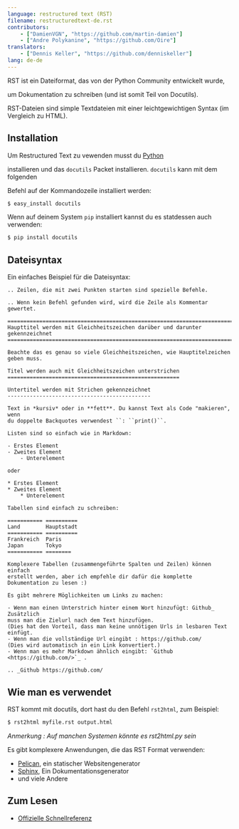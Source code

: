 ```yaml
---
language: restructured text (RST)
filename: restructuredtext-de.rst
contributors:
    - ["DamienVGN", "https://github.com/martin-damien"]
    - ["Andre Polykanine", "https://github.com/Oire"]
translators:
    - ["Dennis Keller", "https://github.com/denniskeller"]
lang: de-de
---
```


RST ist ein Dateiformat, das von der Python Community entwickelt wurde,

um Dokumentation zu schreiben (und ist somit Teil von Docutils).

RST-Dateien sind simple Textdateien mit einer leichtgewichtigen Syntax (im Vergleich zu HTML).


## Installation

Um Restructured Text zu vewenden musst du [Python](http://www.python.org)

installieren und das `docutils` Packet installieren. `docutils` kann mit dem folgenden

Befehl auf der Kommandozeile installiert werden:

```bash
$ easy_install docutils
```

Wenn auf deinem System `pip` installiert kannst du es statdessen auch verwenden:

```bash
$ pip install docutils
```


## Dateisyntax

Ein einfaches Beispiel für die Dateisyntax:

```
.. Zeilen, die mit zwei Punkten starten sind spezielle Befehle.

.. Wenn kein Befehl gefunden wird, wird die Zeile als Kommentar gewertet.

============================================================================
Haupttitel werden mit Gleichheitszeichen darüber und darunter gekennzeichnet
============================================================================

Beachte das es genau so viele Gleichheitszeichen, wie Hauptitelzeichen
geben muss.

Titel werden auch mit Gleichheitszeichen unterstrichen
======================================================

Untertitel werden mit Strichen gekennzeichnet
---------------------------------------------

Text in *kursiv* oder in **fett**. Du kannst Text als Code "makieren", wenn
du doppelte Backquotes verwendest ``: ``print()``.

Listen sind so einfach wie in Markdown:

- Erstes Element
- Zweites Element
    - Unterelement

oder

* Erstes Element
* Zweites Element
    * Unterelement

Tabellen sind einfach zu schreiben:

=========== ==========
Land        Hauptstadt
=========== ==========
Frankreich  Paris
Japan       Tokyo
=========== ========

Komplexere Tabellen (zusammengeführte Spalten und Zeilen) können einfach
erstellt werden, aber ich empfehle dir dafür die komplette Dokumentation zu lesen :)

Es gibt mehrere Möglichkeiten um Links zu machen:

- Wenn man einen Unterstrich hinter einem Wort hinzufügt: Github_ Zusätzlich
muss man die Zielurl nach dem Text hinzufügen.
(Dies hat den Vorteil, dass man keine unnötigen Urls in lesbaren Text einfügt.
- Wenn man die vollständige Url eingibt : https://github.com/
(Dies wird automatisch in ein Link konvertiert.)
- Wenn man es mehr Markdown ähnlich eingibt: `Github <https://github.com/>`_ .

.. _Github https://github.com/

```


## Wie man es verwendet

RST kommt mit docutils, dort hast du den Befehl `rst2html`, zum Beispiel:

```bash
$ rst2html myfile.rst output.html
```

*Anmerkung : Auf manchen Systemen könnte es rst2html.py sein*

Es gibt komplexere Anwendungen, die das RST Format verwenden:

- [Pelican](http://blog.getpelican.com/), ein statischer Websitengenerator
- [Sphinx](http://sphinx-doc.org/), Ein Dokumentationsgenerator
- und viele Andere

## Zum Lesen

- [Offizielle Schnellreferenz](http://docutils.sourceforge.net/docs/user/rst/quickref.html)
